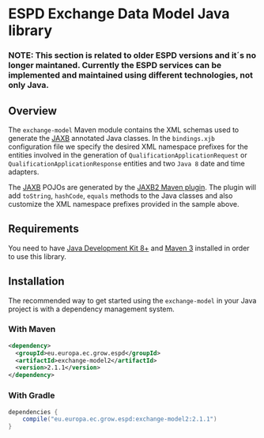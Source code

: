 # ESPD Exchange Data Model Java library

### NOTE: This section is related to older ESPD versions and it´s no longer maintaned. Currently the ESPD services can be implemented and maintained using different technologies, not only Java.

## Overview

The `exchange-model` Maven module contains the XML schemas used to generate the [JAXB](https://jaxb.java.net) annotated Java classes.
In the `bindings.xjb` configuration file we specify the desired XML namespace prefixes for the entities involved
in the generation of `QualificationApplicationRequest` or `QualificationApplicationResponse` entities and two `Java 8` date and time adapters.

The [JAXB](https://jaxb.java.net) POJOs are generated by the [JAXB2 Maven plugin](https://java.net/projects/maven-jaxb2-plugin/pages/Home).
The plugin will add `toString`, `hashCode`, `equals` methods to the Java classes and also customize the XML namespace
prefixes provided in the sample above.

## Requirements

You need to have [Java Development Kit 8+](http://www.oracle.com/technetwork/java/javase/downloads/index.html) and [Maven 3](https://maven.apache.org) installed in order to use this library.

## Installation

The recommended way to get started using the `exchange-model` in your Java project is with a dependency management system.

### With Maven

```xml
<dependency>
  <groupId>eu.europa.ec.grow.espd</groupId>
  <artifactId>exchange-model2</artifactId>
  <version>2.1.1</version>
</dependency>
```

### With Gradle

```groovy
dependencies {
    compile("eu.europa.ec.grow.espd:exchange-model2:2.1.1")
}
```

